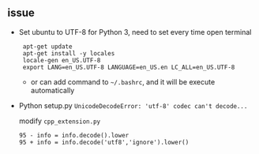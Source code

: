 ## issue

- Set ubuntu to UTF-8 for Python 3, need to set every time open terminal

   ```
    apt-get update
    apt-get install -y locales
    locale-gen en_US.UTF-8
    export LANG=en_US.UTF-8 LANGUAGE=en_US.en LC_ALL=en_US.UTF-8
   ```
   - or can add command to `~/.bashrc`, and it will be execute automatically

- Python setup.py `UnicodeDecodeError: 'utf-8' codec can't decode...`

   modify `cpp_extension.py`
   ```
   95 - info = info.decode().lower
   95 + info = info.decode('utf8','ignore').lower() 
   ```